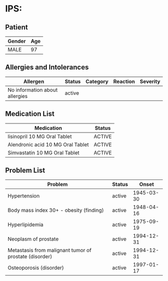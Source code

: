 # IPS:

## Patient

|Gender|Age|
|---|---|
|MALE|97|

## Allergies and Intolerances

|Allergen|Status|Category|Reaction|Severity|
|---|---|---|---|---|
|No information about allergies|active||||

## Medication List

|Medication|Status|
|---|---|
|lisinopril 10 MG Oral Tablet|ACTIVE|
|Alendronic acid 10 MG Oral Tablet|ACTIVE|
|Simvastatin 10 MG Oral Tablet|ACTIVE|

## Problem List

|Problem|Status|Onset|
|---|---|---|
|Hypertension|active|1945-03-30|
|Body mass index 30+ - obesity (finding)|active|1948-04-16|
|Hyperlipidemia|active|1975-09-19|
|Neoplasm of prostate|active|1994-12-31|
|Metastasis from malignant tumor of prostate (disorder)|active|1994-12-31|
|Osteoporosis (disorder)|active|1997-01-17|
